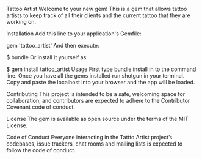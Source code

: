 Tattoo Artist 
Welcome to your new gem! This is a gem that allows tattoo artists to keep track of all their clients and the current
tattoo that they are working on. 

Installation
Add this line to your application's Gemfile:

gem 'tattoo_artist'
And then execute:

$ bundle
Or install it yourself as:

$ gem install tattoo_artist
Usage
First type bundle install in to the command line. Once you have all the gems installed run shotgun in your terminal. Copy and paste the localhost into your browser and the app will be loaded.


Contributing
 This project is intended to be a safe, welcoming space for collaboration, and contributors are expected to adhere to the Contributor Covenant code of conduct.

License
The gem is available as open source under the terms of the MIT License.

Code of Conduct
Everyone interacting in the Tattto Artist project’s codebases, issue trackers, chat rooms and mailing lists is expected to follow the code of conduct.
